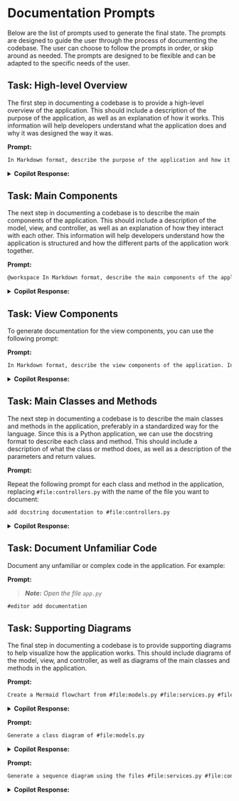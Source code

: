 # Documentation Prompts

Below are the list of prompts used to generate the final state. The prompts are designed to guide the user through the process of documenting the codebase. The user can choose to follow the prompts in order, or skip around as needed. The prompts are designed to be flexible and can be adapted to the specific needs of the user.

## Task: High-level Overview

The first step in documenting a codebase is to provide a high-level overview of the application. This should include a description of the purpose of the application, as well as an explanation of how it works. This information will help developers understand what the application does and why it was designed the way it was.

**Prompt:**

```txt
In Markdown format, describe the purpose of the application and how it works.
```

<details>
   <summary><b>Copilot Response:</b></summary>


````markdown
# Task App Overview

## Purpose

The Task App is designed to manage tasks efficiently, providing users with a platform to create, update, delete, and view tasks. It leverages the MVC architectural pattern to separate concerns, making the application easier to manage and scale.

## How It Works

### Model

The application's model layer handles the data logic. It defines the structure of the tasks, including attributes such as task name, description, due date, and status. The model is responsible for interacting with the database to perform CRUD (Create, Read, Update, Delete) operations on tasks.

### View

The view layer is responsible for presenting data to the user in a user-friendly manner. It consists of templates that render the tasks in various forms, such as lists or detailed views. The view layer ensures that the user interface is intuitive and responsive.

### Controller

The controller acts as an intermediary between the model and view layers. It processes user inputs, interacts with the model to retrieve or update data, and then selects the appropriate view to present to the user. The `TaskController` class is a key component, managing the flow of data and ensuring that the application responds correctly to user actions.

### API Module

The application also includes an API module, allowing for interaction with the task data through HTTP requests. This enables integration with other systems or applications, providing flexibility and extending the app's functionality.

## Running the Application

To see the Task App in action, navigate to the application's directory and run:

```sh
python3 app.py
```

This command starts the application, making it accessible through a web interface where users can manage their tasks.

## Conclusion

The Task App is a comprehensive solution for task management, built using the MVC architectural pattern. Its separation of concerns facilitates maintenance and further development, while the inclusion of an API module offers extended capabilities for users and developers alike.
````

</details>

## Task: Main Components

The next step in documenting a codebase is to describe the main components of the application. This should include a description of the model, view, and controller, as well as an explanation of how they interact with each other. This information will help developers understand how the application is structured and how the different parts of the application work together.

**Prompt:**

```txt
@workspace In Markdown format, describe the main components of the application and how they interact with each other. Include a description for the files #file:services.py , #file:controllers.py , #file:models.py and #file:resources.py.
```

<details>
   <summary><b>Copilot Response:</b></summary>

> ***Note:** URLs had to be cleaned up manually. The markdown generated by Copilot for file links were not valid.*

````markdown

# Application Components Overview

The application is structured following the MVC (Model-View-Controller) architectural pattern, complemented by a RESTful API module. This structure promotes separation of concerns, making the application more manageable and scalable. Below is an overview of the main components and how they interact with each other, focusing on the files [`services.py`](./src/services.py), [`controllers.py`](./src/controllers.py), [`models.py`](./src/models.py), and [`api/resources.py`](./src/api/resources.py).

## Model Layer

### [`models.py`](./src/models.py)

The model layer is responsible for the data logic. It defines the structure of the tasks, including attributes such as task name, description, due date, and status. The [`Task`](./src/models.py) class in [`models.py`](./src/models.py) represents the task entity with properties for [`id`](./src/models.py), [`title`](./src/models.py), [`description`](./src/models.py), and [`done`](./src/services.py) status. This class interacts with the database through SQLAlchemy ORM, facilitating CRUD operations.

## Service Layer

### [`services.py`](./src/services.py)

The service layer, implemented in [`services.py`](./src/services.py), contains the [`TaskService`](./src/services.py) class that abstracts the logic for interacting with the database. It provides methods for retrieving all tasks, fetching a task by ID, adding a new task, updating an existing task, and deleting a task. This layer acts as a bridge between the model and the controllers, encapsulating the business logic of the application.

## Controller Layer

### [`controllers.py`](controllers.py-context")

The controller layer handles the incoming HTTP requests, processes them with the help of the service layer, and returns the appropriate responses. The [`controllers.py`](./src/controllers.py) file defines various functions like [`get_tasks`](./src/controllers.py), [`add_task`](./src/services.py), [`edit_task`](./src/controllers.py), and [`delete_task`](./src/services.py) that render templates or redirect to different routes based on user actions. These functions utilize the [`TaskService`](./src/services.py) methods to interact with the database and manipulate task data.

## API Module

### [`resources.py`](./src/api/resources.py)

In addition to the MVC components, the application includes a RESTful API module for interacting with task data through HTTP requests. The [`resources.py`](./src/api/resources.py) file defines [`TaskList`](./src/api/resources.py) and [`TaskResource`](./src/api/resources.py) classes, extending the `Resource` class from Flask-RESTful. These classes provide endpoints for listing all tasks, retrieving a single task by ID, and placeholders for creating, updating, and deleting tasks. The API module allows for integration with other systems or applications, extending the app's functionality.

## Interaction Flow

1. **User Requests**: Incoming HTTP requests are routed to the appropriate controller functions in [`controllers.py`](./src/controllers.py) or API endpoints in [`resources.py`](./src/api/resources.py).
2. **Controller/API Processing**: These functions/endpoints process the request, calling the relevant methods in the [`TaskService`](./src/services.py) class from [`services.py`](./src/services.py) to perform operations on the data.
3. **Service Layer**: [`TaskService`](./src/services.py) interacts with the [`Task`](./README.md") model in [`models.py`](./src/models.py) to execute database operations through SQLAlchemy.
4. **Response Generation**: The controller functions render templates or redirect to other routes with the processed data, while the API endpoints return JSON responses.

This architecture ensures a clear separation of concerns, with each layer focusing on its specific role, thereby enhancing the maintainability and scalability of the application.
````

</details>

## Task: View Components

To generate documentation for the view components, you can use the following prompt:

**Prompt:**

```txt
In Markdown format, describe the view components of the application. Include descriptions for the files #file:base.html #file:add_task.html #file:edit_task.html #file:task_list.html
```

<details>
   <summary><b>Copilot Response:</b></summary>

````markdown

# View Components of the Application

## Base Template: [`base.html`](./src/templates/base.html)

The [`base.html`](.src/templates/base.html) file serves as the foundation for all other templates in the application. It defines the basic HTML structure, including the `DOCTYPE`, `html` and `body` tags, and sets up the viewport and character encoding for the web page. It includes the Bootstrap CSS framework to ensure the application is responsive and has a modern look. The template defines a container `div` where the title of the application, "Task Manager," is displayed. It also includes a `block` named `content`, which is a placeholder for the content that will be injected by other templates extending this base template.

## Adding a Task: [`add_task.html`](./src/templates/add_task.html)

The [`add_task.html`](./src/templates/add_task.html) template extends the [`base.html`](./src/templates/base.html) template and provides a form for adding a new task. It uses Flask-WTF to generate a form that includes fields for the task's title, description, and a checkbox to mark the task as done. Each field is accompanied by a label, and the form is styled using Bootstrap classes to maintain a consistent and user-friendly interface. The form uses a POST method to submit the data.

## Editing a Task: [`edit_task.html`](./src/templates/edit_task.html)

The [`edit_task.html`](./src/templates/edit_task.html) template is very similar to the [`add_task.html`](./src/templates/add_task.html) template in structure and purpose but is used for editing existing tasks. It extends the [`base.html`](./src/templates/base.html) template and also generates a form with fields for the task's title, description, and completion status. The form is pre-filled with the current values of the task being edited, allowing the user to update any of the task's details. Like the add task form, it uses Bootstrap for styling and a POST method for form submission.

## Task List: [`task_list.html`](./src/templates/task_list.html)

The [`task_list.html`](./src/templates/task_list.html) template extends the [`base.html`](./src/templates/base.html) template and displays a list of tasks. It provides an "Add Task" button that links to the form for adding a new task. Each task is listed with its title and description, and tasks that are marked as done display a "Done" badge. Each task also has an "Edit" button that links to the edit form for that task, and a "Delete" button that submits a form to delete the task. The tasks are displayed in a list group, with Bootstrap styling applied for a clean and organized appearance. 

````

</details>

## Task: Main Classes and Methods

The next step in documenting a codebase is to describe the main classes and methods in the application, preferably in a standardized way for the language. Since this is a Python application, we can use the docstring format to describe each class and method. This should include a description of what the class or method does, as well as a description of the parameters and return values.

**Prompt:**

Repeat the following prompt for each class and method in the application, replacing `#file:controllers.py` with the name of the file you want to document:

```txt
add docstring documentation to #file:controllers.py
```

<details>
   <summary><b>Copilot Response:</b></summary>

<h5>controllers.py</h5>

````python
def handle_error(response):
    """
    Render an error page with a given response.

    Parameters:
    - response: The response object containing the error details.

    Returns:
    - A rendered template for the error page.
    """
    return render_template('error.html', error=response.text)

def get_tasks():
    """
    Fetch all tasks and display them on the task list page.

    Returns:
    - A rendered template for the task list page with all tasks.
    """
    tasks = TaskService.get_all_tasks()
    return render_template('task_list.html', tasks=tasks)

def add_task():
    """
    Add a new task based on form submission. If the form is not submitted,
    display the form for adding a new task.

    Returns:
    - A redirect to the task list page if the form is successfully submitted.
    - A rendered template for adding a new task if the form is not submitted.
    """
    form = TaskForm()
    if form.validate_on_submit():
        TaskService.add_task(
            form.title.data,
            form.description.data,
            form.done.data
        )
        return redirect(url_for('tasks.get_tasks'))
    
    return render_template('add_task.html', form=form)

def edit_task(task_id):
    """
    Edit an existing task based on form submission. If the form is not submitted,
    display the form pre-filled with the task's current details.

    Parameters:
    - task_id: The ID of the task to be edited.

    Returns:
    - A redirect to the task list page if the form is successfully submitted.
    - A rendered template for editing the task if the form is not submitted.
    """
    task = TaskService.get_task_by_id(task_id)
    form = TaskForm(obj=task)
    
    if form.validate_on_submit():
        TaskService.update_task(
            task,
            form.title.data,
            form.description.data,
            form.done.data
        )
        return redirect(url_for('tasks.get_tasks'))
    
    return render_template('edit_task.html', form=form)

def delete_task(task_id):
    """
    Delete a task based on its ID.

    Parameters:
    - task_id: The ID of the task to be deleted.

    Returns:
    - A redirect to the task list page after the task is deleted.
    """
    TaskService.delete_task(TaskService.get_task_by_id(task_id))
    return redirect(url_for('tasks.get_tasks'))
````

<h5>services.py</h5>

````python
class TaskService:
    @staticmethod
    def get_all_tasks():
        """
        Fetch all tasks from the database.

        Returns:
        - A list of all Task instances.
        """
        return Task.query.all()

    @staticmethod
    def get_task_by_id(task_id):
        """
        Fetch a single task by its ID.

        Parameters:
        - task_id: The ID of the task to fetch.

        Returns:
        - A Task instance corresponding to the given ID, or None if not found.
        """
        return Task.query.get(task_id)

    @staticmethod
    def add_task(title, description, done):
        """
        Add a new task to the database.

        Parameters:
        - title: The title of the task.
        - description: The description of the task.
        - done: Boolean indicating whether the task is done.

        Returns:
        - The newly created Task instance.
        """
        new_task = Task(
                title=title,
                description=description,
                done=done
        )
        db.session.add(new_task)
        db.session.commit()
        return new_task
    
    @staticmethod
    def update_task(task, title, description, done):
        """
        Update an existing task.

        Parameters:
        - task: The Task instance to update.
        - title: The new title for the task.
        - description: The new description for the task.
        - done: Boolean indicating the new done status.

        Returns:
        - The updated Task instance.
        """
        task.title = title
        task.description = description
        task.done = done
        db.session.commit()
        return task

    @staticmethod
    def delete_task(task):
        """
        Delete a task from the database.

        Parameters:
        - task: The Task instance to delete.

        Returns:
        - The deleted Task instance.
        """
        db.session.delete(task)
        db.session.commit()
        return task

from models import Task
from extensions import db
````

<h5>models.py</h5>

````python
from extensions import db

class Task(db.Model):
    """
    Task model for representing a task in the database.

    Attributes:
    - id (int): Unique identifier for the task.
    - title (str): Title of the task, cannot be null.
    - description (str): Detailed description of the task, can be null.
    - done (bool): Status of the task, defaults to False (not done).
    """

    id = db.Column(db.Integer, primary_key=True)
    title = db.Column(db.String(100), nullable=False)
    description = db.Column(db.Text, nullable=True)
    done = db.Column(db.Boolean, default=False)

    def __repr__(self):
        """
        Provide a string representation of the Task instance.

        Returns:
        - A string representation of the Task instance.
        """
        return f'<Task {self.title}>'
````

<h5>api/resources.py</h5>

````python
from flask import Blueprint, jsonify
from flask_restful import Api, Resource
from models import Task
from services import TaskService

api_blueprint = Blueprint('api', __name__)
api = Api(api_blueprint)

class TaskList(Resource):
    """
    Resource for listing all tasks and adding a new task.
    """

    def get(self):
        """
        Retrieve a list of all tasks.

        Returns:
        - JSON representation of all tasks.
        """
        tasks = TaskService.get_all_tasks()
        return jsonify([{
            'id': task.id,
            'title': task.title,
            'description': task.description,
            'done': task.done
        } for task in tasks])

class TaskResource(Resource):
    """
    Resource for getting, updating, and deleting a single task.
    """

    def get(self, task_id):
        """
        Retrieve a single task by its ID.

        Parameters:
        - task_id: ID of the task to retrieve.

        Returns:
        - JSON representation of the task if found.
        - 404 error if the task is not found.
        """
        task = TaskService.get_task_by_id(task_id)
        if task:
            return jsonify({
                'id': task.id,
                'title': task.title,
                'description': task.description,
                'done': task.done
            })
        else:
            return {'message': 'Task not found'}, 404

    def post(self):
        """
        Add a new task. The implementation is not provided here.
        """
        pass

    def put(self, task_id):
        """
        Update an existing task. The implementation is not provided here.

        Parameters:
        - task_id: ID of the task to update.
        """
        pass

    def delete(self, task_id):
        """
        Delete an existing task. The implementation is not provided here.

        Parameters:
        - task_id: ID of the task to delete.
        """
        pass

# Registering resources with the API
api.add_resource(TaskList, '/tasks')
api.add_resource(TaskResource, '/task/<int:task_id>')

if __name__ == '__main__':
    app.run(debug=True)
````

</details>

## Task: Document Unfamiliar Code

Document any unfamiliar or complex code in the application. For example:

**Prompt:**

> ***Note:** Open the file `app.py`*

```txt
#editor add documentation
```


## Task: Supporting Diagrams

The final step in documenting a codebase is to provide supporting diagrams to help visualize how the application works. This should include diagrams of the model, view, and controller, as well as diagrams of the main classes and methods in the application.

**Prompt:**

```txt
Create a Mermaid flowchart from #file:models.py #file:services.py #file:controllers.py
```

<details>
   <summary><b>Copilot Response:</b></summary>

````markdown
   ```
   flowchart TB
      subgraph models ["models.py"]
         Task["Task Model"]
      end

      subgraph services ["services.py"]
         getAllTasks["TaskService.get_all_tasks()"]
         getTaskById["TaskService.get_task_by_id(task_id)"]
         addTask["TaskService.add_task(title, description, done)"]
         updateTask["TaskService.update_task(task, title, description, done)"]
         deleteTask["TaskService.delete_task(task)"]
      end

      subgraph controllers ["controllers.py"]
         getTasks["get_tasks()"]
         addTaskPage["add_task()"]
         editTaskPage["edit_task(task_id)"]
         deleteTaskAction["delete_task(task_id)"]
      end

      Task --> getAllTasks
      Task --> getTaskById
      Task --> addTask
      Task --> updateTask
      Task --> deleteTask

      getAllTasks --> getTasks
      getTaskById -.-> editTaskPage
      addTask --> addTaskPage
      updateTask -.-> editTaskPage
      deleteTask -.-> deleteTaskAction

      getTasks --> addTaskPage
      getTasks --> editTaskPage
      getTasks --> deleteTaskAction
   ```
````

</details>


**Prompt:**

```txt
Generate a class diagram of #file:models.py 
```

<details>
   <summary><b>Copilot Response:</b></summary>

````markdown
   ```mermaid
      classDiagram
       class Task {
           -int id
           -string title
           -string description
           -bool done
           +__repr__() string
       }
   ```
````

</details>

**Prompt:**

```txt
Generate a sequence diagram using the files #file:services.py #file:controllers.py #file:models.py
```

<details>
   <summary><b>Copilot Response:</b></summary>

````markdown
   ```mermaid
      sequenceDiagram
       participant Client as Client
       participant Controller as Controller
       participant Service as TaskService
       participant Model as TaskModel
   
       alt Add Task
           Client->>+Controller: POST /add (title, description, done)
           Controller->>+Service: add_task(title, description, done)
           Service->>+Model: Create new Task
           Model-->>-Service: Task instance
           Service-->>-Controller: Task instance
           Controller-->>-Client: Redirect to task list
       end
   
       alt Get Tasks
           Client->>+Controller: GET /
           Controller->>+Service: get_all_tasks()
           Service->>+Model: Query all Tasks
           Model-->>-Service: List of Tasks
           Service-->>-Controller: List of Tasks
           Controller-->>-Client: Render task list
       end
   
       alt Edit Task
           Client->>+Controller: POST /edit/{task_id} (title, description, done)
           Controller->>+Service: get_task_by_id(task_id)
           Service->>+Model: Query Task by ID
           Model-->>-Service: Task instance
           Service-->>-Controller: Task instance
           Controller->>Service: update_task(task, title, description, done)
           Service->>Model: Update Task
           Model-->>-Service: Updated Task instance
           Service-->>-Controller: Updated Task instance
           Controller-->>-Client: Redirect to task list
       end
   
       alt Delete Task
           Client->>+Controller: POST /delete/{task_id}
           Controller->>+Service: get_task_by_id(task_id)
           Service->>+Model: Query Task by ID
           Model-->>-Service: Task instance
           Service-->>-Controller: Task instance
           Controller->>Service: delete_task(task)
           Service->>Model: Delete Task
           Model-->>-Service: Deleted Task instance
           Service-->>-Controller: Deleted Task instance
           Controller-->>-Client: Redirect to task list
       end
   ```
````

